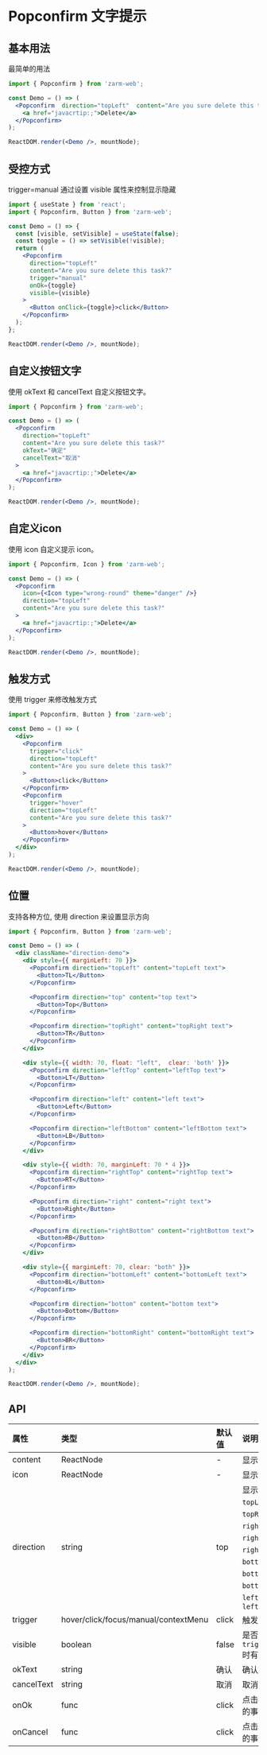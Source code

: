 # Popconfirm 文字提示

## 基本用法

最简单的用法

```jsx
import { Popconfirm } from 'zarm-web';

const Demo = () => (
  <Popconfirm  direction="topLeft"  content="Are you sure delete this task?">
    <a href="javacrtip:;">Delete</a>
  </Popconfirm>
);

ReactDOM.render(<Demo />, mountNode);
```

## 受控方式

trigger=manual 通过设置 visible 属性来控制显示隐藏

```jsx
import { useState } from 'react';
import { Popconfirm, Button } from 'zarm-web';

const Demo = () => {
  const [visible, setVisible] = useState(false);
  const toggle = () => setVisible(!visible);
  return (
    <Popconfirm
      direction="topLeft"
      content="Are you sure delete this task?"
      trigger="manual"
      onOk={toggle}
      visible={visible}
    >
      <Button onClick={toggle}>click</Button>
    </Popconfirm>
  );
};

ReactDOM.render(<Demo />, mountNode);

```

## 自定义按钮文字

使用 okText 和 cancelText 自定义按钮文字。

```jsx
import { Popconfirm } from 'zarm-web';

const Demo = () => (
  <Popconfirm
    direction="topLeft"
    content="Are you sure delete this task?"
    okText="确定"
    cancelText="取消"
  >
    <a href="javacrtip:;">Delete</a>
  </Popconfirm>
);

ReactDOM.render(<Demo />, mountNode);
```

## 自定义icon

使用 icon 自定义提示 icon。

```jsx
import { Popconfirm, Icon } from 'zarm-web';

const Demo = () => (
  <Popconfirm
    icon={<Icon type="wrong-round" theme="danger" />}
    direction="topLeft"
    content="Are you sure delete this task?"
  >
    <a href="javacrtip:;">Delete</a>
  </Popconfirm>
);

ReactDOM.render(<Demo />, mountNode);
```

## 触发方式

使用 trigger 来修改触发方式

```jsx
import { Popconfirm, Button } from 'zarm-web';

const Demo = () => (
  <div>
    <Popconfirm
      trigger="click"
      direction="topLeft"
      content="Are you sure delete this task?"
    >
      <Button>click</Button>
    </Popconfirm>
    <Popconfirm
      trigger="hover"
      direction="topLeft"
      content="Are you sure delete this task?"
    >
      <Button>hover</Button>
    </Popconfirm>
  </div>
);

ReactDOM.render(<Demo />, mountNode);

```

## 位置

支持各种方位, 使用 direction 来设置显示方向

```jsx
import { Popconfirm, Button } from 'zarm-web';

const Demo = () => (
  <div className="direction-demo">
    <div style={{ marginLeft: 70 }}>
      <Popconfirm direction="topLeft" content="topLeft text">
        <Button>TL</Button>
      </Popconfirm>

      <Popconfirm direction="top" content="top text">
        <Button>Top</Button>
      </Popconfirm>

      <Popconfirm direction="topRight" content="topRight text">
        <Button>TR</Button>
      </Popconfirm>
    </div>

    <div style={{ width: 70, float: "left",  clear: 'both' }}>
      <Popconfirm direction="leftTop" content="leftTop text">
        <Button>LT</Button>
      </Popconfirm>

      <Popconfirm direction="left" content="left text">
        <Button>Left</Button>
      </Popconfirm>

      <Popconfirm direction="leftBottom" content="leftBottom text">
        <Button>LB</Button>
      </Popconfirm>
    </div>

    <div style={{ width: 70, marginLeft: 70 * 4 }}>
      <Popconfirm direction="rightTop" content="rightTop text">
        <Button>RT</Button>
      </Popconfirm>

      <Popconfirm direction="right" content="right text">
        <Button>Right</Button>
      </Popconfirm>

      <Popconfirm direction="rightBottom" content="rightBottom text">
        <Button>RB</Button>
      </Popconfirm>
    </div>

    <div style={{ marginLeft: 70, clear: "both" }}>
      <Popconfirm direction="bottomLeft" content="bottomLeft text">
        <Button>BL</Button>
      </Popconfirm>

      <Popconfirm direction="bottom" content="bottom text">
        <Button>Bottom</Button>
      </Popconfirm>

      <Popconfirm direction="bottomRight" content="bottomRight text">
        <Button>BR</Button>
      </Popconfirm>
    </div>
  </div>
);

ReactDOM.render(<Demo />, mountNode);
```

## API

| 属性 | 类型 | 默认值 | 说明 |
| :--- | :--- | :--- | :--- |
| content | ReactNode | - | 显示内容 |
| icon | ReactNode | - | 显示icon |
| direction | string | top | 显示方向，可选值 `topLeft`、`top`、`topRight`、`rightTop`、`right`、`rightBottom`、`bottomLeft`、`bottom`、`bottomRight`、`leftTop`、`left`、`leftBottom` |
| trigger | hover/click/focus/manual/contextMenu | click | 触发方式 |
| visible | boolean | false | 是否显示，`trigger='manual'` 时有效 |
| okText | string | 确认 | 确认文案 |
| cancelText | string | 取消 | 取消文案 |
| onOk | func | click | 点击确认时候触发的事件 |
| onCancel | func | click | 点击取消时候触发的事件 |
